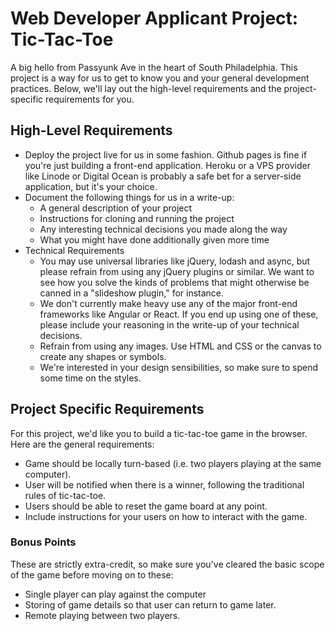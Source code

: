 # Web Developer Applicant Project: Tic-Tac-Toe
A big hello from Passyunk Ave in the heart of South Philadelphia. This project is a way for us to get to know you and your general development practices. Below, we'll lay out the high-level requirements and the project-specific requirements for you.

## High-Level Requirements
* Deploy the project live for us in some fashion. Github pages is fine if you're just building a front-end application. Heroku or a VPS provider like Linode or Digital Ocean is probably a safe bet for a server-side application, but it's your choice.
* Document the following things for us in a write-up:
  * A general description of your project
  * Instructions for cloning and running the project
  * Any interesting technical decisions you made along the way
  * What you might have done additionally given more time
* Technical Requirements
  * You may use universal libraries like jQuery, lodash and async, but please refrain from using any jQuery plugins or similar. We want to see how you solve the kinds of problems that might otherwise be canned in a "slideshow plugin," for instance.
  * We don't currently make heavy use any of the major front-end frameworks like Angular or React. If you end up using one of these, please include your reasoning in the write-up of your technical decisions.
  * Refrain from using any images. Use HTML and CSS or the canvas to create any shapes or symbols.
  * We're interested in your design sensibilities, so make sure to spend some time on the styles.

## Project Specific Requirements
For this project, we'd like you to build a tic-tac-toe game in the browser. Here are the general requirements:
* Game should be locally turn-based (i.e. two players playing at the same computer).
* User will be notified when there is a winner, following the traditional rules of tic-tac-toe.
* Users should be able to reset the game board at any point.
* Include instructions for your users on how to interact with the game.

### Bonus Points
These are strictly extra-credit, so make sure you've cleared the basic scope of the game before moving on to these:
* Single player can play against the computer
* Storing of game details so that user can return to game later.
* Remote playing between two players.
